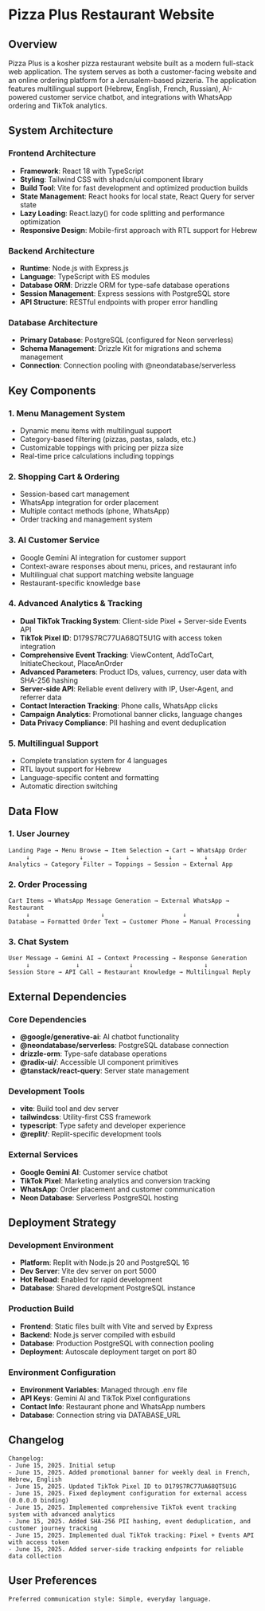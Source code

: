 # Pizza Plus Restaurant Website

## Overview

Pizza Plus is a kosher pizza restaurant website built as a modern full-stack web application. The system serves as both a customer-facing website and an online ordering platform for a Jerusalem-based pizzeria. The application features multilingual support (Hebrew, English, French, Russian), AI-powered customer service chatbot, and integrations with WhatsApp ordering and TikTok analytics.

## System Architecture

### Frontend Architecture
- **Framework**: React 18 with TypeScript
- **Styling**: Tailwind CSS with shadcn/ui component library
- **Build Tool**: Vite for fast development and optimized production builds
- **State Management**: React hooks for local state, React Query for server state
- **Lazy Loading**: React.lazy() for code splitting and performance optimization
- **Responsive Design**: Mobile-first approach with RTL support for Hebrew

### Backend Architecture
- **Runtime**: Node.js with Express.js
- **Language**: TypeScript with ES modules
- **Database ORM**: Drizzle ORM for type-safe database operations
- **Session Management**: Express sessions with PostgreSQL store
- **API Structure**: RESTful endpoints with proper error handling

### Database Architecture
- **Primary Database**: PostgreSQL (configured for Neon serverless)
- **Schema Management**: Drizzle Kit for migrations and schema management
- **Connection**: Connection pooling with @neondatabase/serverless

## Key Components

### 1. Menu Management System
- Dynamic menu items with multilingual support
- Category-based filtering (pizzas, pastas, salads, etc.)
- Customizable toppings with pricing per pizza size
- Real-time price calculations including toppings

### 2. Shopping Cart & Ordering
- Session-based cart management
- WhatsApp integration for order placement
- Multiple contact methods (phone, WhatsApp)
- Order tracking and management system

### 3. AI Customer Service
- Google Gemini AI integration for customer support
- Context-aware responses about menu, prices, and restaurant info
- Multilingual chat support matching website language
- Restaurant-specific knowledge base

### 4. Advanced Analytics & Tracking
- **Dual TikTok Tracking System**: Client-side Pixel + Server-side Events API
- **TikTok Pixel ID**: D179S7RC77UA68QT5U1G with access token integration
- **Comprehensive Event Tracking**: ViewContent, AddToCart, InitiateCheckout, PlaceAnOrder
- **Advanced Parameters**: Product IDs, values, currency, user data with SHA-256 hashing
- **Server-side API**: Reliable event delivery with IP, User-Agent, and referrer data
- **Contact Interaction Tracking**: Phone calls, WhatsApp clicks
- **Campaign Analytics**: Promotional banner clicks, language changes
- **Data Privacy Compliance**: PII hashing and event deduplication

### 5. Multilingual Support
- Complete translation system for 4 languages
- RTL layout support for Hebrew
- Language-specific content and formatting
- Automatic direction switching

## Data Flow

### 1. User Journey
```
Landing Page → Menu Browse → Item Selection → Cart → WhatsApp Order
     ↓              ↓            ↓           ↓         ↓
Analytics → Category Filter → Toppings → Session → External App
```

### 2. Order Processing
```
Cart Items → WhatsApp Message Generation → External WhatsApp → Restaurant
     ↓                    ↓                      ↓              ↓
Database → Formatted Order Text → Customer Phone → Manual Processing
```

### 3. Chat System
```
User Message → Gemini AI → Context Processing → Response Generation
     ↓             ↓              ↓                    ↓
Session Store → API Call → Restaurant Knowledge → Multilingual Reply
```

## External Dependencies

### Core Dependencies
- **@google/generative-ai**: AI chatbot functionality
- **@neondatabase/serverless**: PostgreSQL database connection
- **drizzle-orm**: Type-safe database operations
- **@radix-ui/**: Accessible UI component primitives
- **@tanstack/react-query**: Server state management

### Development Tools
- **vite**: Build tool and dev server
- **tailwindcss**: Utility-first CSS framework
- **typescript**: Type safety and developer experience
- **@replit/**: Replit-specific development tools

### External Services
- **Google Gemini AI**: Customer service chatbot
- **TikTok Pixel**: Marketing analytics and conversion tracking
- **WhatsApp**: Order placement and customer communication
- **Neon Database**: Serverless PostgreSQL hosting

## Deployment Strategy

### Development Environment
- **Platform**: Replit with Node.js 20 and PostgreSQL 16
- **Dev Server**: Vite dev server on port 5000
- **Hot Reload**: Enabled for rapid development
- **Database**: Shared development PostgreSQL instance

### Production Build
- **Frontend**: Static files built with Vite and served by Express
- **Backend**: Node.js server compiled with esbuild
- **Database**: Production PostgreSQL with connection pooling
- **Deployment**: Autoscale deployment target on port 80

### Environment Configuration
- **Environment Variables**: Managed through .env file
- **API Keys**: Gemini AI and TikTok Pixel configurations
- **Contact Info**: Restaurant phone and WhatsApp numbers
- **Database**: Connection string via DATABASE_URL

## Changelog
```
Changelog:
- June 15, 2025. Initial setup
- June 15, 2025. Added promotional banner for weekly deal in French, Hebrew, English
- June 15, 2025. Updated TikTok Pixel ID to D179S7RC77UA68QT5U1G
- June 15, 2025. Fixed deployment configuration for external access (0.0.0.0 binding)
- June 15, 2025. Implemented comprehensive TikTok event tracking system with advanced analytics
- June 15, 2025. Added SHA-256 PII hashing, event deduplication, and customer journey tracking
- June 15, 2025. Implemented dual TikTok tracking: Pixel + Events API with access token
- June 15, 2025. Added server-side tracking endpoints for reliable data collection
```

## User Preferences
```
Preferred communication style: Simple, everyday language.
```